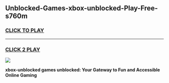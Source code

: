 
## Unblocked-Games-xbox-unblocked-Play-Free-s760m
<h3>
<a href="https://premium76.site?title=xbox-unblocked&ref=23A">CLICK TO PLAY</a></h3>
<hr>

<h3>
<a href="https://premium76.site?title=xbox-unblocked&ref=23A">CLICK 2 PLAY</a>
  
</h3>

<a href="https://premium76.site?title=xbox-unblocked&ref=23A"><img src="https://clearcache.store/games.png"></a>


**xbox-unblocked games unblocked: Your Gateway to Fun and Accessible Online Gaming**
